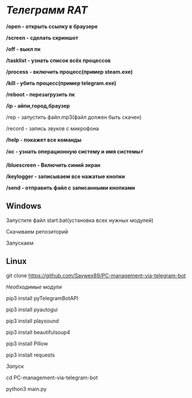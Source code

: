 <h1><i>Телеграмм RAT</i></h1>

<b><p>/open - открыть ссылку в браузере </p></b>

<b><p>/screen - сделать скриншот</p></b>

<b><p>/off - выкл пк</p></b>

<b><p>/tasklist - узнать список всёх процессов</p></b>

<b><p>/process - включить процесс(пример steam.exe)</p></b>

<b><p>/kill - убить процесс(пример telegram.exe)</p></b>

<b><p>/reboot - перезагрузить пк</p></b>

<b><p>/ip - айпи,город,браузер</p></b>

<p>/rep - запустить файл.mp3(файл должен быть скачен)</p>

<p>/record - запись звуков с микрофона</p>

<b><p>/help - покажет все команды</p></b>

<b><p>/oc - узнать операционную систему и имя системы⚡️</p></b>

<b><p>/bluescreen - Включить синий экран</p></b>

<b><p>/keylogger - записываем все нажатые кнопки</p></b>

<b><p>/send - отправить файл с записанными кнопками</p></b>

<h2>Windows</h2>

Запустите файл start.bat(установка всех нужных модулей)

Скачиваем репозиторий

Запускаем

<h2>Linux</h2>

git clone https://github.com/Saywex89/PC-management-via-telegram-bot

<i>Необходимые модули</i>

pip3 install pyTelegramBotAPI

pip3 install pyautogui

pip3 install playsound

pip3 install beautifulsoup4

pip3 install Pillow

pip3 install requests

<i>Запуск</i>
  
cd PC-management-via-telegram-bot

python3 main.py
